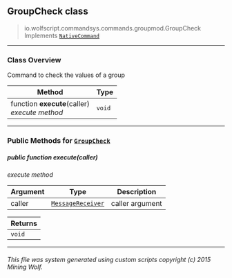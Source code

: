 ## GroupCheck __class__

>io.wolfscript.commandsys.commands.groupmod.GroupCheck
>Implements [`NativeCommand`](../../NativeCommand.md)

---

### Class Overview

Command to check the values of a group

Method | Type   
--- | :--- 
 function __execute__(caller) <br> _execute method_ | `void`



---


### Public Methods for [`GroupCheck`](GroupCheck.md)

##### <a id='execute'></a>public  function __execute__(caller)

_execute method_

Argument | Type | Description  
--- | --- | --- 
caller | [`MessageReceiver`](../../../chat/MessageReceiver.md) | caller argument

Returns | 
--- | 
`void` |


---


###### This file was system generated using custom scripts copyright (c) 2015 Mining Wolf.
	

